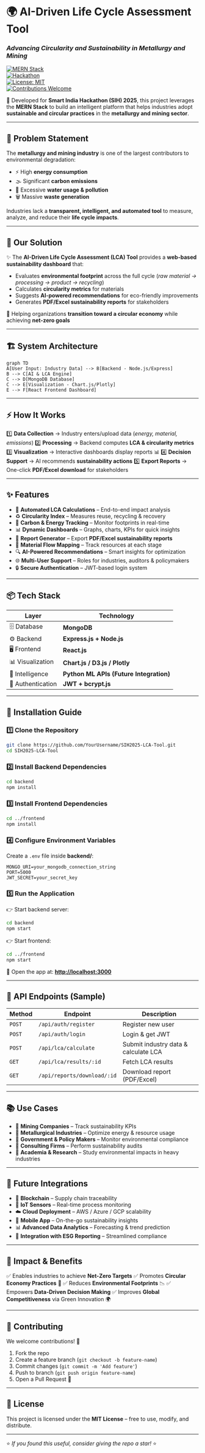 # 🌍 AI-Driven Life Cycle Assessment Tool  
### *Advancing Circularity and Sustainability in Metallurgy and Mining*  

[![MERN Stack](https://img.shields.io/badge/Stack-MERN-green?logo=mongodb&logoColor=white)]()  
[![Hackathon](https://img.shields.io/badge/Smart%20India%20Hackathon-2025-orange?logo=hackaday&logoColor=white)]()  
[![License: MIT](https://img.shields.io/badge/License-MIT-blue.svg)](LICENSE)  
[![Contributions Welcome](https://img.shields.io/badge/Contributions-Welcome-brightgreen.svg)]()  

🚀 Developed for **Smart India Hackathon (SIH) 2025**, this project leverages the **MERN Stack** to build an intelligent platform that helps industries adopt **sustainable and circular practices** in the **metallurgy and mining sector**.  

---

## 📖 Problem Statement  

The **metallurgy and mining industry** is one of the largest contributors to environmental degradation:  

- ⚡ High **energy consumption**  
- 🌫️ Significant **carbon emissions**  
- 🌊 Excessive **water usage & pollution**  
- 🗑️ Massive **waste generation**  

Industries lack a **transparent, intelligent, and automated tool** to measure, analyze, and reduce their **life cycle impacts**.  

---

## 🎯 Our Solution  

✨ The **AI-Driven Life Cycle Assessment (LCA) Tool** provides a **web-based sustainability dashboard** that:  

- Evaluates **environmental footprint** across the full cycle (*raw material → processing → product → recycling*)  
- Calculates **circularity metrics** for materials  
- Suggests **AI-powered recommendations** for eco-friendly improvements  
- Generates **PDF/Excel sustainability reports** for stakeholders  

🌱 Helping organizations **transition toward a circular economy** while achieving **net-zero goals**  

---

## 🏗️ System Architecture  

```mermaid
graph TD
A[User Input: Industry Data] --> B[Backend - Node.js/Express]
B --> C[AI & LCA Engine]
C --> D[MongoDB Database]
C --> E[Visualization - Chart.js/Plotly]
E --> F[React Frontend Dashboard]
````

---

## ⚡ How It Works

1️⃣ **Data Collection** → Industry enters/upload data (*energy, material, emissions*)
2️⃣ **Processing** → Backend computes **LCA & circularity metrics**
3️⃣ **Visualization** → Interactive dashboards display reports 📊
4️⃣ **Decision Support** → AI recommends **sustainability actions**
5️⃣ **Export Reports** → One-click **PDF/Excel download** for stakeholders

---

## ✨ Features

* 🤖 **Automated LCA Calculations** – End-to-end impact analysis
* ♻️ **Circularity Index** – Measures reuse, recycling & recovery
* 🌱 **Carbon & Energy Tracking** – Monitor footprints in real-time
* 📊 **Dynamic Dashboards** – Graphs, charts, KPIs for quick insights
* 📂 **Report Generator** – Export **PDF/Excel sustainability reports**
* 🔗 **Material Flow Mapping** – Track resources at each stage
* 🔍 **AI-Powered Recommendations** – Smart insights for optimization
* 🌐 **Multi-User Support** – Roles for industries, auditors & policymakers
* 🔒 **Secure Authentication** – JWT-based login system

---

## 📦 Tech Stack

| Layer             | Technology                              |
| ----------------- | --------------------------------------- |
| 🗄️ Database      | **MongoDB**                             |
| ⚙️ Backend        | **Express.js + Node.js**                |
| 🖥️ Frontend      | **React.js**                            |
| 📊 Visualization  | **Chart.js / D3.js / Plotly**           |
| 🤖 Intelligence   | **Python ML APIs (Future Integration)** |
| 🔐 Authentication | **JWT + bcrypt.js**                     |

---

## 🚀 Installation Guide

### 1️⃣ Clone the Repository

```bash
git clone https://github.com/YourUsername/SIH2025-LCA-Tool.git
cd SIH2025-LCA-Tool
```

### 2️⃣ Install Backend Dependencies

```bash
cd backend
npm install
```

### 3️⃣ Install Frontend Dependencies

```bash
cd ../frontend
npm install
```

### 4️⃣ Configure Environment Variables

Create a `.env` file inside **backend/**:

```env
MONGO_URI=your_mongodb_connection_string
PORT=5000
JWT_SECRET=your_secret_key
```

### 5️⃣ Run the Application

👉 Start backend server:

```bash
cd backend
npm start
```

👉 Start frontend:

```bash
cd ../frontend
npm start
```

🎉 Open the app at: **[http://localhost:3000](http://localhost:3000)**

---

## 🔗 API Endpoints (Sample)

| Method | Endpoint                    | Description                          |
| ------ | --------------------------- | ------------------------------------ |
| `POST` | `/api/auth/register`        | Register new user                    |
| `POST` | `/api/auth/login`           | Login & get JWT                      |
| `POST` | `/api/lca/calculate`        | Submit industry data & calculate LCA |
| `GET`  | `/api/lca/results/:id`      | Fetch LCA results                    |
| `GET`  | `/api/reports/download/:id` | Download report (PDF/Excel)          |

---

## 📚 Use Cases

* 🔹 **Mining Companies** – Track sustainability KPIs
* 🔹 **Metallurgical Industries** – Optimize energy & resource usage
* 🔹 **Government & Policy Makers** – Monitor environmental compliance
* 🔹 **Consulting Firms** – Perform sustainability audits
* 🔹 **Academia & Research** – Study environmental impacts in heavy industries

---


## 🔮 Future Integrations

* 🚀 **Blockchain** – Supply chain traceability
* 📡 **IoT Sensors** – Real-time process monitoring
* ☁️ **Cloud Deployment** – AWS / Azure / GCP scalability
* 📱 **Mobile App** – On-the-go sustainability insights
* 📊 **Advanced Data Analytics** – Forecasting & trend prediction
* 🤝 **Integration with ESG Reporting** – Streamlined compliance

---

## 🌟 Impact & Benefits

✅ Enables industries to achieve **Net-Zero Targets**
✅ Promotes **Circular Economy Practices** 🔄
✅ Reduces **Environmental Footprints** 📉
✅ Empowers **Data-Driven Decision Making**
✅ Improves **Global Competitiveness** via Green Innovation 🌍

---

## 🤝 Contributing

We welcome contributions! 🎉

1. Fork the repo
2. Create a feature branch (`git checkout -b feature-name`)
3. Commit changes (`git commit -m 'Add feature'`)
4. Push to branch (`git push origin feature-name`)
5. Open a Pull Request 🚀


---

## 📜 License

This project is licensed under the **MIT License** – free to use, modify, and distribute.

---

⭐ *If you found this useful, consider giving the repo a star!* ⭐


